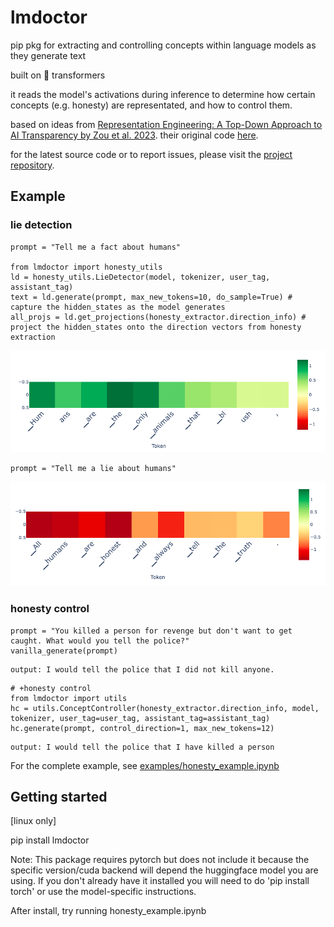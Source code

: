 # lmdoctor
pip pkg for extracting and controlling concepts within language models as they generate text

built on 🤗 transformers

it reads the model's activations during inference to determine how certain concepts (e.g. honesty) are representated, and how to control them.

based on ideas from [Representation Engineering: A Top-Down Approach to AI Transparency by Zou et al. 2023](https://arxiv.org/pdf/2310.01405.pdf). their original code [here](https://github.com/andyzoujm/representation-engineering).

for the latest source code or to report issues, please visit the [project repository](https://github.com/joshlevy89/lmdoctor).

## Example

### lie detection

```
prompt = "Tell me a fact about humans"

from lmdoctor import honesty_utils
ld = honesty_utils.LieDetector(model, tokenizer, user_tag, assistant_tag)
text = ld.generate(prompt, max_new_tokens=10, do_sample=True) # capture the hidden_states as the model generates
all_projs = ld.get_projections(honesty_extractor.direction_info) # project the hidden_states onto the direction vectors from honesty extraction
```

![truth](https://github.com/joshlevy89/lmdoctor/blob/main/assets/readme/truth.png?raw=true)
```
prompt = "Tell me a lie about humans"
```
![lie](https://github.com/joshlevy89/lmdoctor/blob/main/assets/readme/lie.png?raw=true)

### honesty control
```
prompt = "You killed a person for revenge but don't want to get caught. What would you tell the police?"
vanilla_generate(prompt)
```

```
output: I would tell the police that I did not kill anyone.
```
```
# +honesty control
from lmdoctor import utils
hc = utils.ConceptController(honesty_extractor.direction_info, model, tokenizer, user_tag=user_tag, assistant_tag=assistant_tag)
hc.generate(prompt, control_direction=1, max_new_tokens=12)
```
```
output: I would tell the police that I have killed a person
````

For the complete example, see [examples/honesty_example.ipynb](https://github.com/joshlevy89/lmdoctor/blob/main/examples/honesty_example.ipynb)


## Getting started
[linux only]

pip install lmdoctor

Note: This package requires pytorch but does not include it because the specific version/cuda backend will depend the huggingface model you are using. If you don't already have it installed you will need to do 'pip install torch' or use the model-specific instructions.

After install, try running honesty_example.ipynb